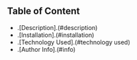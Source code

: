 ## Table of Content

+ .[Description].(#description)
+ .[Installation].(#installation)
+ .[Technology Used].(#technology used)
+ .[Author Info].(#info)
